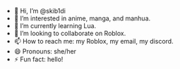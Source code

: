 - 👋 Hi, I’m @skib1di
- 👀 I’m interested in anime, manga, and manhua.
- 🌱 I’m currently learning Lua.
- 💞️ I’m looking to collaborate on Roblox.
- 📫 How to reach me: my Roblox, my email, my discord.
- 😄 Pronouns: she/her
- ⚡ Fun fact: hello!

<!---
skib1di/skib1di is a ✨ special ✨ repository because its `README.md` (this file) appears on your GitHub profile.
You can click the Preview link to take a look at your changes.
--->
